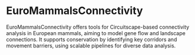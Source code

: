 # EuroMammalsConnectivity
EuroMammalsConnectivity offers tools for Circuitscape-based connectivity analysis in European mammals, aiming to model gene flow and landscape connections. It supports conservation by identifying key corridors and movement barriers, using scalable pipelines for diverse data analysis.
